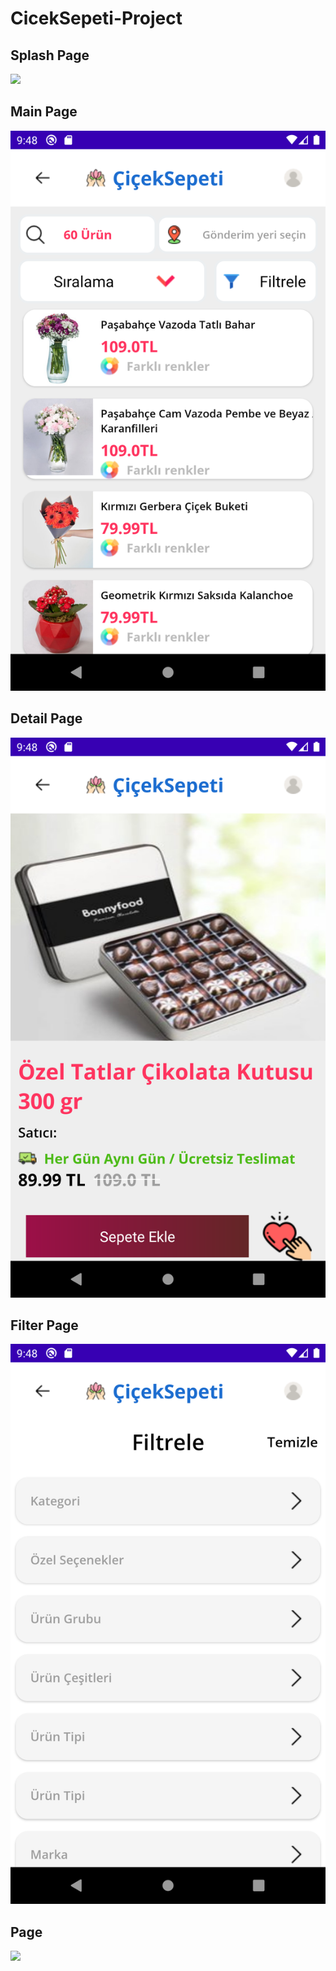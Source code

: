 # CicekSepeti-Project

## Splash Page

![](images/splashscreen.gif) <dt>
  

## Main Page
  
  ![](images/mainpage.png) <dt> 
    
## Detail Page
 ![](images/detail.png) 
    
    
## Filter Page    
 ![](images/filter.png) 
    
        
## Page    
 ![](images/ciceksepeti.gif) 
